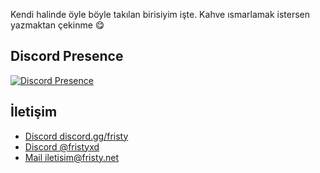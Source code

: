 Kendi halinde öyle böyle takılan birisiyim işte. Kahve ısmarlamak istersen yazmaktan çekinme 😋

## Discord Presence
[![Discord Presence](https://lanyard.cnrad.dev/api/1014549805608992901)](https://discord.com/users/1014549805608992901)

## İletişim

- [Discord discord.gg/fristy](https://dc.fristy.net)
- [Discord @fristyxd](https://discord.com/users/1014549805608992901)
- [Mail iletisim@fristy.net](mailto:iletisim@fristy.net)
